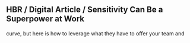 ## HBR / Digital Article / Sensitivity Can Be a Superpower at Work

curve, but here is how to leverage what they have to oﬀer your team and
